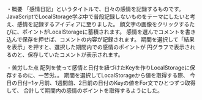 ・概要
「感情日記」というタイトルで、日々の感情を記録するものです。
JavaScriptでLocalStorage学ぶ中で普段記録しないものをテーマにしたいと考え、感情を記録するアイディアに至りました。
顔文字の画像をクリックするたびに、ポイントがLocalStorageに蓄積されます。
感情を選んでコメントを書き込んで保存を押せば、コメントの内容が記録されます。
期間を選択して「結果を表示」を押すと、選択した期間内での感情のポイントが
円グラフで表示されるのと、保存していたコメントが表示されます。

・苦労した点
配列を使って感情と日付を紐づけたKeyを作りLocalStorageに保存するのに、一苦労。。
期間を選択してLocalStorageから値を取得する際、
今日の日付−1ヶ月前、1週間前、2日前の日付のKeyの値をFor文でひとつずつ取得して、
合計して期間内の感情のポイントを取得するようにした。
